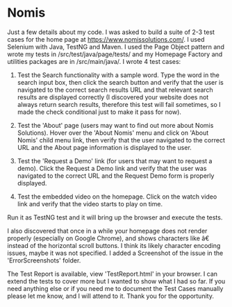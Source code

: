 # Nomis

Just a few details about my code. I was asked to build a suite of 2-3 test cases for the home page at https://www.nomissolutions.com/. I used Selenium with Java, TestNG and Maven. I used the Page Object pattern and wrote my tests in /src/test/java/page/tests/ and my Homepage Factory and utilities packages are in /src/main/java/. I wrote 4 test cases:

1. Test the Search functionality with a sample word. Type the word in the search input box, then click the search button and verify that the user is navigated to the correct search results URL and that relevant search results are displayed correctly (I discovered your website does not always return search results, therefore this test will fail sometimes, so I made the check conditional just to make it pass for now). 

2. Test the 'About' page (users may want to find out more about Nomis Solutions). Hover over the 'About Nomis' menu and click on 'About Nomis' child menu link, then verify that the user navigated to the correct URL and the About page information is displayed to the user.

3. Test the 'Request a Demo' link (for users that may want to request a demo). Click the Request a Demo link and verify that the user was navigated to the correct URL and the Request Demo form is properly displayed.

4. Test the embedded video on the homepage. Click on the watch video link and verify that the video starts to play on time.

Run it as TestNG test and it will bring up the browser and execute the tests.

 I also discovered that once in a while your homepage does not render properly (especially on Google Chrome), and shows characters like â€ instead of the horizontal scroll buttons. I think its likely character encoding issues, maybe it was not specified. I added a Screenshot of the issue in the 'ErrorScreenshots' folder.   

  The Test Report is available, view 'TestReport.html' in your browser. I can extend the tests to cover more but I wanted to show what I had so far. If you need anything else or if you need me to document the Test Cases manually please let me know, and I will attend to it. Thank you for the opportunity.
